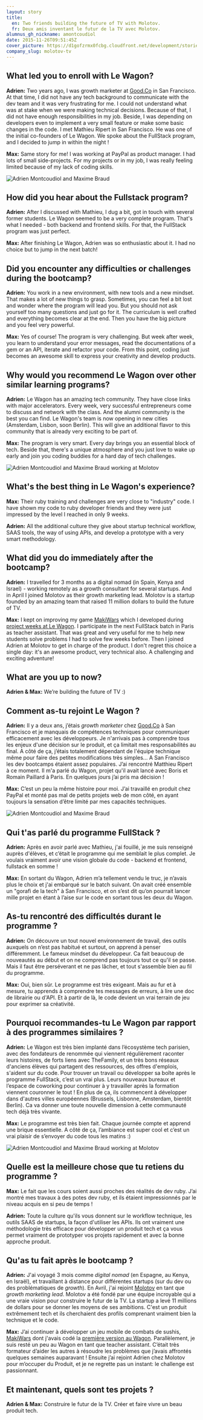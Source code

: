 ```yaml
---
layout: story
title:
  en: Two friends building the future of TV with Molotov.
  fr: Deux amis inventant le futur de la TV avec Molotov.
alumnus_gh_nickname: amontcoudiol
date: 2015-11-26T09:51:45Z
cover_picture: https://d1gofzrmx0fcbg.cloudfront.net/development/stories/pictures/000/000/005/cover/adrien_max_reverse.jpg?1464278782
company_slug: molotov-tv
---
```


## What led you to enroll with Le Wagon?

**Adrien:** Two years ago, I was growth marketer at [Good.Co](http://techcrunch.com/2014/08/22/good-co/) in San Francisco. At that time, I did not have any tech background to communicate with the dev team and it was very frustrating for me. I could not understand what was at stake when we were making technical decisions. Because of that, I did not have enough responsibilities in my job. Beside, I was depending on developers even to implement a very small feature or make some basic changes in the code. I met Mathieu Ripert in San Francisco. He was one of the initial co-founders of Le Wagon. We spoke about the FullStack program, and I decided to jump in within the night !

**Max:** Same story for me! I was working at PayPal as product manager. I had lots of small side-projects. For my projects or in my job, I was really feeling limited because of my lack of coding skills.

<p><img src="https://raw.githubusercontent.com/lewagon/www-images/master/testimonials/amontcoudiol/adrien_max_inner_2.jpg" alt="Adrien Montcoudiol and Maxime Braud"></p>

## How did you hear about the Fullstack program?

**Adrien:** After I discussed with Mathieu, I dug a bit, got in touch with several former students. Le Wagon seemed to be a very complete program. That's what I needed - both backend and frontend skills. For that, the FullStack program was just perfect.

**Max:** After finishing Le Wagon, Adrien was so enthusiastic about it. I had no choice but to jump in the next batch!

## Did you encounter any difficulties or challenges during the bootcamp?

**Adrien:** You work in a new environment, with new tools and a new mindset. That makes a lot of new things to grasp. Sometimes, you can feel a bit lost and wonder where the program will lead you. But you should not ask yourself too many questions and just go for it. The curriculum is well crafted and everything becomes clear at the end. Then you have the big picture and you feel very powerful.

**Max:** Yes of course! The program is very challenging. But week after week, you learn to understand your error messages, read the documentations of a gem or an API, iterate and refactor your code. From this point, coding just becomes an awesome skill to express your creativity and develop products.

## Why would you recommend Le Wagon over other similar learning programs?

**Adrien:** Le Wagon has an amazing tech community. They have close links with major accelerators. Every week, very successful entrepreneurs come to discuss and network with the class. And the alumni community is the best you can find. Le Wagon's team is now opening in new cities (Amsterdam, Lisbon, soon Berlin). This will give an additional flavor to this community that is already very exciting to be part of.

**Max:** The program is very smart. Every day brings you an essential block of tech. Beside that, there's a unique atmosphere and you just love to wake up early and join you coding buddies for a hard day of tech challenges.

<p><img src="https://raw.githubusercontent.com/lewagon/www-images/master/testimonials/amontcoudiol/adrien_max_inner_1.jpg" alt="Adrien Montcoudiol and Maxime Braud working at Molotov"></p>


## What's the best thing in Le Wagon's experience?

**Max:** Their ruby training and challenges are very close to "industry" code. I have shown my code to ruby developer friends and they were just impressed by the level I reached in only 9 weeks.

**Adrien:** All the additional culture they give about startup technical workflow, SAAS tools, the way of using APIs, and develop a prototype with a very smart methodology.

## What did you do immediately after the bootcamp?

**Adrien:** I travelled for 3 months as a digital nomad (in Spain, Kenya and Israel) - working remotely as a growth consultant for several startups. And in April I joined Molotov as their growth marketing lead. Molotov is a startup founded by an amazing team that raised 11 million dollars to build the future of TV.

**Max:** I kept on improving my game [MakiWars](http://www.makiwars.com/) which I developed during [project weeks at Le Wagon](http://demoday.lewagon.org/9). I participate in the next FullStack batch in Paris as teacher assistant. That was great and very useful for me to help new students solve problems I had to solve few weeks before. Then I joined Adrien at Molotov to get in charge of the product. I don't regret this choice a single day: it's an awesome product, very technical also. A challenging and exciting adventure!

## What are you up to now?

**Adrien & Max:** We’re building the future of TV :)


## Comment as-tu rejoint Le Wagon ?

**Adrien:** Il y a deux ans, j’étais *growth marketer* chez [Good.Co](http://techcrunch.com/2014/08/22/good-co/) à San Francisco et je manquais de compétences techniques pour communiquer efficacement avec les développeurs. Je n'arrivais pas à comprendre tous les enjeux d'une décision sur le produit, et ça limitait mes responsabilités au final. A côté de ça, j’étais totalement dépendant de l'équipe technique même pour faire des petites modifications très simples... A San Francisco les dev bootcamps étaient assez populaires. J’ai rencontré Matthieu Ripert à ce moment. Il m'a parlé du Wagon, projet qu'il avait lancé avec Boris et Romain Paillard à Paris. En quelques jours j’ai pris ma décision !

**Max:** C’est un peu la même histoire pour moi. J’ai travaillé en produit chez PayPal et monté pas mal de petits projets web de mon côté, en ayant toujours la sensation d’être limité par mes capacités techniques.

<p><img src="https://raw.githubusercontent.com/lewagon/www-images/master/testimonials/amontcoudiol/adrien_max_inner_2.jpg" alt="Adrien Montcoudiol and Maxime Braud"></p>

## Qui t'as parlé du programme FullStack ?

**Adrien:** Après en avoir parlé avec Mathieu, j'ai fouillé, je me suis renseigné auprès d'élèves, et c’était le programme qui me semblait le plus complet. Je voulais vraiment avoir une vision globale du code - backend et frontend, fullstack en somme !

**Max:** En sortant du Wagon, Adrien m’a tellement vendu le truc, je n’avais plus le choix et j'ai embarqué sur le batch suivant. On avait créé ensemble un "gorafi de la tech" à San Francisco, et on s’est dit qu’on pourrait lancer mille projet en étant à l’aise sur le code en sortant tous les deux du Wagon.

## As-tu rencontré des difficultés durant le programme ?

**Adrien:** On découvre un tout nouvel environnement de travail, des outils auxquels on n’est pas habitué et surtout, on apprend à penser différemment. Le fameux mindset du développeur. Ca fait beaucoup de nouveautés au début et on ne comprend pas toujours tout ce qu'il se passe. Mais il faut être perséverant et ne pas lâcher, et tout s'assemble bien au fil du programme.

**Max:** Oui, bien sûr. Le programme est très exigeant. Mais au fur et à mesure, tu apprends à comprendre tes messages de erreurs, à lire une doc de librairie ou d'API. Et à partir de là, le code devient un vrai terrain de jeu pour exprimer sa créativité.

## Pourquoi recommandes-tu Le Wagon par rapport à des programmes similaires ?

**Adrien:** Le Wagon est très bien implanté dans l’écosystème tech parisien, avec des fondateurs de renommée qui viennent régulièrement raconter leurs histoires, de forts liens avec TheFamily, et un très bons réseaux d'anciens élèves qui partagent des ressources, des offres d'emplois, s'aident sur du code. Pour trouver un travail ou développer sa boîte après le programme FullStack, c’est un vrai plus. Leurs nouveaux bureaux et l’espace de coworking pour continuer à y travailler après la formation viennent couronner le tout ! En plus de ça, ils commencent à développer dans d'autres villes européennes (Brussels, Lisbonne, Amsterdam, bientôt Berlin). Ca va donner une toute nouvelle dimension à cette communauté tech déjà très vivante.

**Max:** Le programme est très bien fait. Chaque journée compte et apprend une brique essentielle. A côté de ça, l’ambiance est super cool et c’est un vrai plaisir de s’envoyer du code tous les matins :)


<p><img src="https://raw.githubusercontent.com/lewagon/www-images/master/testimonials/amontcoudiol/adrien_max_inner_1.jpg" alt="Adrien Montcoudiol and Maxime Braud working at Molotov"></p>

## Quelle est la meilleure chose que tu retiens du programme ?

**Max:** Le fait que les cours soient aussi proches des réalités de dev ruby. J’ai montré mes travaux à des potes dev ruby, et ils étaient impressionnés par le niveau acquis en si peu de temps !

**Adrien:** Toute la culture qu'ils vous donnent sur le workflow technique, les outils SAAS de startups, la façon d'utiliser les APIs. Ils ont vraiment une méthodologie très efficace pour développer un produit tech et ça vous permet vraiment de prototyper vos projets rapidement et avec la bonne approche produit.

## Qu'as tu fait après le bootcamp ?

**Adrien:** J'ai voyagé 3 mois comme *digital nomad* (en Espagne, au Kenya, en Israël), et travaillant à distance pour différentes startups (sur du dev ou des problématiques de *growth*). En Avril, j'ai rejoint [Molotov](http://www.molotov.tv/) en tant que *growth marketing lead*. Molotov a été fondé par une équipe incroyable qui a une vraie vision pour construire le futur de la TV. La startup a levé 11 millions de dollars pour se donner les moyens de ses ambitions. C'est un produit extrêmement tech et ils cherchaient des profils comprenant vraiment bien la technique et le code.

**Max:** J’ai continuer à développer un jeu mobile de combats de sushis, [MakiWars](http://www.makiwars.com/) dont j'avais codé la [première version au Wagon](http://demoday.lewagon.org/9).  Parallèlement, je suis resté un peu au Wagon en tant que teacher assistant. C’était très formateur d’aider les autres à résoudre les problèmes que j’avais affrontés quelques semaines auparavant ! Ensuite j’ai rejoint Adrien chez Molotov pour m’occuper du Produit, et je ne regrette pas un instant: le challenge est passionnant.

## Et maintenant, quels sont tes projets ?

**Adrien & Max:** Construire le futur de la TV. Créer et faire vivre un beau produit tech.

